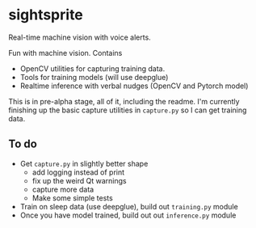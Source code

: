 # sightsprite
Real-time machine vision with voice alerts. 

Fun with machine vision. Contains
- OpenCV utilities for capturing training data. 
- Tools for training models (will use deepglue)
- Realtime inference with verbal nudges (OpenCV and Pytorch model)

This is in pre-alpha stage, all of it, including the readme. I'm currently finishing up the basic capture utilities in `capture.py` so I can get training data. 

## To do
- Get `capture.py` in slightly better shape
  - add logging instead of print
  - fix up the weird Qt warnings
  - capture more data 
  - Make some simple tests 
- Train on sleep data (use deepglue), build out `training.py` module
- Once you have model trained, build out out `inference.py` module
